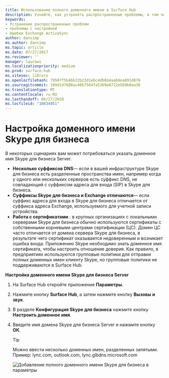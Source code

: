 ```yaml
---
title: Использование полного доменного имени в Surface Hub
description: Узнайте, как устранять распространенные проблемы, в том числе проблемы с установкой, и ошибки Exchange ActiveSync.
keywords:
- Устранение распространенных проблем
- проблемы с настройкой
- Ошибки Exchange ActiveSync
author: dansimp
ms.author: dansimp
ms.topic: article
ms.date: 07/27/2017
ms.reviewer: ''
manager: laurawi
ms.localizationpriority: medium
ms.prod: surface-hub
ms.sitesec: library
ms.openlocfilehash: 79507f5b4bb22b23d1e6c4db6b4aab6ea891d876
ms.sourcegitcommit: 109d1d7608ac4667564fa5369e8722e569b8ea36
ms.translationtype: MT
ms.contentlocale: ru-RU
ms.lasthandoff: 06/27/2020
ms.locfileid: "10834851"
---
```

# Настройка доменного имени Skype для бизнеса

В некоторых сценариях вам может потребоваться указать доменное имя Skype для бизнеса Server.
- **Несколько суффиксов DNS**— если в вашей инфраструктуре Skype для бизнеса есть разделенные пространства имен, например когда у одного или нескольких серверов есть суффикс DNS, не совпадающий с суффиксом адреса для входа (SIP) в Skype для бизнеса.  
- **Суффиксы Skype для бизнеса и Exchange отличаются**— если суффикс адреса для входа в Skype для бизнеса отличается от суффикса адреса Exchange, используемого для учетной записи устройства.
- **Работа с сертификатами** : в крупных организациях с локальными серверами Skype для бизнеса обычно используются сертификаты с собственными корневыми центрами сертификации (ЦС). Домен ЦС часто отличается от домена сервера Skype для бизнеса, в результате чего сертификат оказывается недоверенным и возникает ошибка входа.  Приложению Skype необходимо знать доменное имя сертификата, чтобы настроить отношение доверия. Как правило, в предприятиях используются групповые политики для отправки полных доменных имен клиенту Skype, но групповые политики не поддерживаются в Surface Hub.

**Настройка доменного имени Skype для бизнеса Server**</br>
1. На Surface Hub откройте приложение **Параметры**.
2. Нажмите кнопку **Surface Hub**, а затем нажмите кнопку **Вызовы и звук**. 
3. В разделе **Конфигурация Skype для бизнеса** нажмите кнопку **Настроить доменное имя**. 
4. Введите имя домена Skype для бизнеса Server и нажмите кнопку **ОК**. 
   > [!TIP]
   > Можно ввести несколько доменных имен, разделенных запятыми. <br> Пример: lync.com, outlook.com, lync.glbdns.microsoft.com

    ![Добавление полного доменного имени Skype для бизнеса в параметры](images/system-settings-add-fqdn.png)

